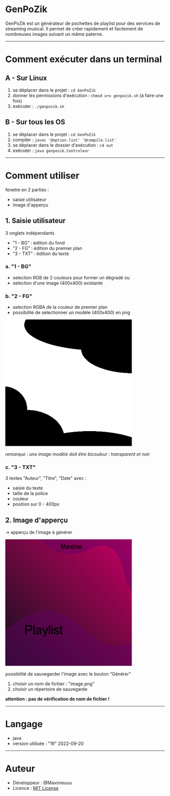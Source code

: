 # GenPoZik

GenPoZik est un générateur de pochettes de playlist pour des services de streaming musical.
Il permet de créer rapidement et facilement de nombreuses images suivant un même paterne.

---

# Comment exécuter dans un terminal

## A - Sur Linux
1. se déplacer dans le projet : ``cd GenPoZik``
2. donner les permissions d'exécution : ``chmod u+x genpozik.sh`` (à faire une fois)
3. exécuter : ``./genposik.sh``

## B - Sur tous les OS
1. se déplacer dans le projet : ``cd GenPoZik``
2. compiler : ``javac '@option.list' '@compile.list'``
3. se déplacer dans le dossier d'exécution : ``cd out``
4. exécuter : ``java genposik.Controleur``

---

# Comment utiliser

fenetre en 2 parties :
- saisie utilisateur
- image d'apperçu

## 1. Saisie utilisateur

3 onglets indépendants
- "1 - BG" : édition du fond
- "2 - FG" : édition du premier plan
- "3 - TXT" : édition du texte

### a. "1 - BG"

- selection RGB de 2 couleurs pour former un dégradé
ou
- selection d'une image (400x400) existante

### b. "2 - FG"

- selection RGBA de la couleur de premier plan
- possibilité de selectionner un modèle (400x400) en png

![modele](data/modele.png "un exemple de modèle")

*remarque : une image modèle doit être bicouleur : transparent et noir*

### c. "3 - TXT"

3 textes "Auteur", "Titre", "Date" avec :
- saisie du texte
- taille de la police
- couleur
- position sur 0 - 400px

## 2. Image d'apperçu

-> apperçu de l'image à générer

![appercu](data/generation/test.png "apperçu")

possibilité de sauvegarder l'image avec le bouton "Générer"
1. choisir un nom de fichier : "image.png"
2. choisir un répertoire de sauvegarde

**attention : pas de vérification de nom de fichier !**

---

# Langage
- java
- version utilisée : "19" 2022-09-20

---

# Auteur
- Développeur : @Maximeuuu
- Licence : [MIT License](LICENSE)
